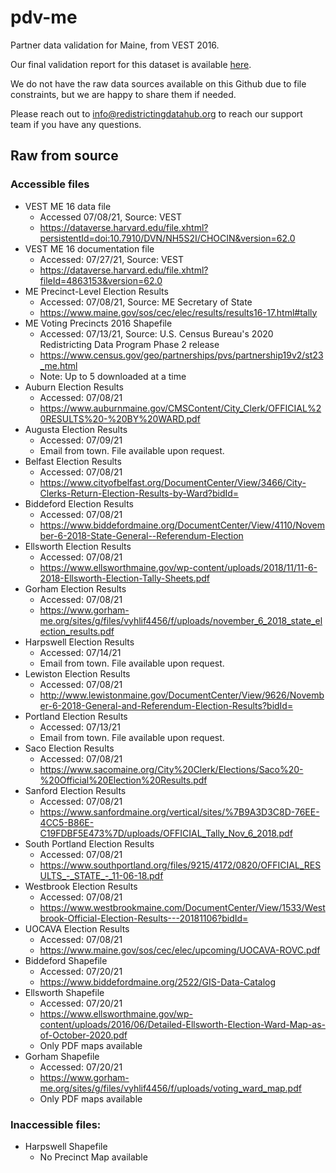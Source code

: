 # pdv-me
Partner data validation for Maine, from VEST 2016. 

Our final validation report for this dataset is available [here](https://redistrictingdatahub.org/dataset/vest-2016-maine-precinct-and-election-results/).

We do not have the raw data sources available on this Github due to file constraints, but we are happy to share them if needed. 

Please reach out to info@redistrictingdatahub.org to reach our support team if you have any questions.

## Raw from source

### Accessible files
- VEST ME 16 data file
  - Accessed 07/08/21, Source: VEST
  - https://dataverse.harvard.edu/file.xhtml?persistentId=doi:10.7910/DVN/NH5S2I/CHOCIN&version=62.0
- VEST ME 16 documentation file
  - Accessed: 07/27/21, Source: VEST
  - https://dataverse.harvard.edu/file.xhtml?fileId=4863153&version=62.0
- ME Precinct-Level Election Results
  - Accessed: 07/08/21, Source: ME Secretary of State
  - https://www.maine.gov/sos/cec/elec/results/results16-17.html#tally
- ME Voting Precincts 2016 Shapefile
  - Accessed: 07/13/21, Source: U.S. Census Bureau's 2020 Redistricting Data Program Phase 2 release
  - https://www.census.gov/geo/partnerships/pvs/partnership19v2/st23_me.html
  - Note: Up to 5 downloaded at a time
- Auburn Election Results  
  - Accessed: 07/08/21
  - https://www.auburnmaine.gov/CMSContent/City_Clerk/OFFICIAL%20RESULTS%20-%20BY%20WARD.pdf
- Augusta Election Results
  - Accessed: 07/09/21
  - Email from town. File available upon request.
- Belfast Election Results
  - Accessed: 07/08/21
  - https://www.cityofbelfast.org/DocumentCenter/View/3466/City-Clerks-Return-Election-Results-by-Ward?bidId=
- Biddeford Election Results
  - Accessed: 07/08/21
  - https://www.biddefordmaine.org/DocumentCenter/View/4110/November-6-2018-State-General--Referendum-Election
- Ellsworth Election Results
  - Accessed: 07/08/21
  - https://www.ellsworthmaine.gov/wp-content/uploads/2018/11/11-6-2018-Ellsworth-Election-Tally-Sheets.pdf
- Gorham Election Results
  - Accessed: 07/08/21
  - https://www.gorham-me.org/sites/g/files/vyhlif4456/f/uploads/november_6_2018_state_election_results.pdf
- Harpswell Election Results
  - Accessed: 07/14/21
  - Email from town. File available upon request.
- Lewiston Election Results
  - Accessed: 07/08/21
  - http://www.lewistonmaine.gov/DocumentCenter/View/9626/November-6-2018-General-and-Referendum-Election-Results?bidId=
- Portland Election Results
  - Accessed: 07/13/21
  - Email from town. File available upon request.
- Saco Election Results
  - Accessed: 07/08/21
  - https://www.sacomaine.org/City%20Clerk/Elections/Saco%20-%20Official%20Election%20Results.pdf
- Sanford Election Results
  - Accessed: 07/08/21
  - https://www.sanfordmaine.org/vertical/sites/%7B9A3D3C8D-76EE-4CC5-B86E-C19FDBF5E473%7D/uploads/OFFICIAL_Tally_Nov_6_2018.pdf
- South Portland Election Results
  - Accessed: 07/08/21
  - https://www.southportland.org/files/9215/4172/0820/OFFICIAL_RESULTS_-_STATE_-_11-06-18.pdf
- Westbrook Election Results
  - Accessed: 07/08/21
  - https://www.westbrookmaine.com/DocumentCenter/View/1533/Westbrook-Official-Election-Results---20181106?bidId=
- UOCAVA Election Results
  - Accessed: 07/08/21
  - https://www.maine.gov/sos/cec/elec/upcoming/UOCAVA-ROVC.pdf
- Biddeford Shapefile
  - Accessed: 07/20/21
  - https://www.biddefordmaine.org/2522/GIS-Data-Catalog
- Ellsworth Shapefile
  - Accessed: 07/20/21
  - https://www.ellsworthmaine.gov/wp-content/uploads/2016/06/Detailed-Ellsworth-Election-Ward-Map-as-of-October-2020.pdf
  - Only PDF maps available
- Gorham Shapefile
  - Accessed: 07/20/21
  - https://www.gorham-me.org/sites/g/files/vyhlif4456/f/uploads/voting_ward_map.pdf
  - Only PDF maps available

### Inaccessible files: 
- Harpswell Shapefile
  - No Precinct Map available
